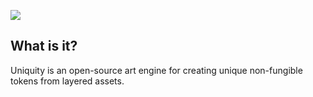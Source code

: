 ![](https://i.imgur.com/melSYFt.png)

## What is it?
Uniquity is an open-source art engine for creating unique non-fungible tokens from layered assets.
